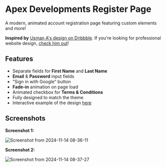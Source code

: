 # Apex Developments Register Page

A modern, animated account registration page featuring custom elements and more!

**Inspired by** [Usman A's design on Dribbble](https://dribbble.com/shots/24552589-Login-Sign-up-Dark-Mode-UI-UX-Design). If you're looking for professional website design, [check him out](https://dribbble.com/shots/24552589-Login-Sign-up-Dark-Mode-UI-UX-Design)!

## Features
- Separate fields for **First Name** and **Last Name**
- **Email** & **Password** input fields
- "Sign in with Google" button
- **Fade-in** animation on page load
- Animated checkbox for **Terms & Conditions**
- Fully designed to match the theme
- Interactive example of the design [here](https://apex-developments.github.io/ad-loginpage/)

## Screenshots

**Screenshot 1:**

![Screenshot from 2024-11-14 08-36-11](https://github.com/user-attachments/assets/18b3aa97-cae7-490b-942b-da4e583931c3)

**Screenshot 2:**

![Screenshot from 2024-11-14 08-37-27](https://github.com/user-attachments/assets/a5c15503-8728-4291-afa8-1c799b8a75a7)
